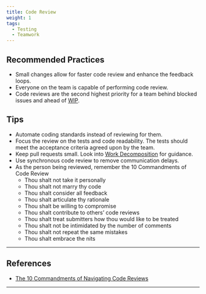 ```yaml
---
title: Code Review
weight: 1
tags:
  - Testing
  - Teamwork
---
```


## Recommended Practices

- Small changes allow for faster code review and enhance the feedback loops.
- Everyone on the team is capable of performing code review.
- Code reviews are the second highest priority for a team behind blocked issues and
  ahead of [WIP](/docs/metrics/work-in-progress).

## Tips

- Automate coding standards instead of reviewing for them.
- Focus the review on the tests and code readability. The tests should meet the acceptance criteria agreed upon by
  the team.
- Keep pull requests small. Look into [Work Decomposition](/docs/work-decomposition/work-breakdown)
  for guidance.
- Use synchronous code review to remove communication delays.
- As the person being reviewed, remember the 10 Commandments of Code Review
  - Thou shalt not take it personally
  - Thou shalt not marry thy code
  - Thou shalt consider all feedback
  - Thou shalt articulate thy rationale
  - Thou shalt be willing to compromise
  - Thou shalt contribute to others’ code reviews
  - Thou shalt treat submitters how thou would like to be treated
  - Thou shalt not be intimidated by the number of comments
  - Thou shalt not repeat the same mistakes
  - Thou shalt embrace the nits

---

## References

- [The 10 Commandments of Navigating Code Reviews](https://techbeacon.com/app-dev-testing/10-commandments-navigating-code-reviews)

---
